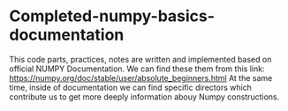 # Completed-numpy-basics-documentation

This code parts, practices, notes are written and implemented based on official NUMPY Documentation.
We can find these them from this link: https://numpy.org/doc/stable/user/absolute_beginners.html
At the same time, inside of documentation we can find specific directors which contribute us to get more deeply information abouy Numpy constructions. 
